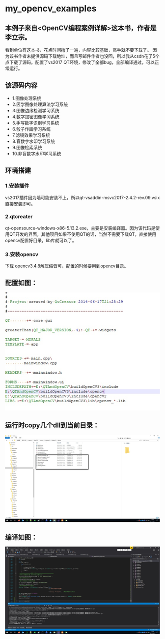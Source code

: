 # my_opencv_examples
## 本例子来自<OpenCV编程案例详解>这本书，作者是李立宗。
看到单位有这本书，花点时间撸了一遍，内容比较基础，高手就不要下载了。
因为该书作者未提供源码下载地址，而且写邮件作者也没回，所以我从csdn花了5个点下载了源码。配置了vs2017 QT环境，修改了全部bug，全部编译通过，可以正常运行。 
    
## 该源码内容
   * 1.图像处理系统
   * 2.医学图像处理算法学习系统
   * 3.图像边缘检测学习系统
   * 4.数字加密图像学习系统
   * 5.手写数字识别学习系统
   * 6.骰子作画学习系统
   * 7.滤镜效果学习系统
   * 8.盲数字水印学习系统
   * 9.图像检索系统
   * 10.非盲数字水印学习系统

## 环境搭建
   ### 1.安装插件
   vs2017插件因为墙可能安装不上，所以qt-vsaddin-msvc2017-2.4.2-rev.09.vsix 直接安装即可。
   ### 2.qtcreater
  qt-opensource-windows-x86-5.13.2.exe，主要是安装编译器。因为该代码是使用QT开发的界面，其他项目如果不使用QT的话，当然不需要下载QT，直接使用opencv配置好目录，lib库就可以了。
  ### 3.安装opencv
  下载 opencv3.4.8解压缩皆可，配置的时候要用到opencv目录。
  
## 配置如图：
![Image text](image/2.jpg)  

## 运行时copy几个dll到当前目录：
![Image text](image/3.jpg)  
     
## 编译如图：
![Image text](image/1.jpg)  
